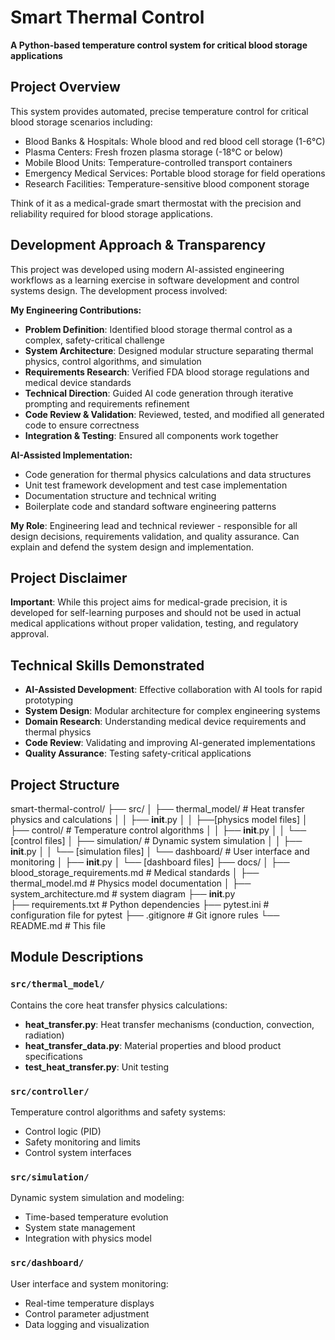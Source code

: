 # Smart Thermal Control

**A Python-based temperature control system for critical blood storage applications**

## Project Overview

This system provides automated, precise temperature control for critical blood storage scenarios including:

- Blood Banks & Hospitals: Whole blood and red blood cell storage (1-6°C)
- Plasma Centers: Fresh frozen plasma storage (-18°C or below)
- Mobile Blood Units: Temperature-controlled transport containers
- Emergency Medical Services: Portable blood storage for field operations
- Research Facilities: Temperature-sensitive blood component storage

Think of it as a medical-grade smart thermostat with the precision and reliability required for blood storage applications.

## Development Approach & Transparency

This project was developed using modern AI-assisted engineering workflows as a learning exercise in software development and control systems design. The development process involved:

**My Engineering Contributions:**
- **Problem Definition**: Identified blood storage thermal control as a complex, safety-critical challenge
- **System Architecture**: Designed modular structure separating thermal physics, control algorithms, and simulation
- **Requirements Research**: Verified FDA blood storage regulations and medical device standards
- **Technical Direction**: Guided AI code generation through iterative prompting and requirements refinement
- **Code Review & Validation**: Reviewed, tested, and modified all generated code to ensure correctness
- **Integration & Testing**: Ensured all components work together 

**AI-Assisted Implementation:**
- Code generation for thermal physics calculations and data structures
- Unit test framework development and test case implementation
- Documentation structure and technical writing
- Boilerplate code and standard software engineering patterns

**My Role**: Engineering lead and technical reviewer - responsible for all design decisions, requirements validation, and quality assurance. Can explain and defend the system design and implementation.

## Project Disclaimer

**Important**: While this project aims for medical-grade precision, it is developed for self-learning purposes and should not be used in actual medical applications without proper validation, testing, and regulatory approval.

## Technical Skills Demonstrated

- **AI-Assisted Development**: Effective collaboration with AI tools for rapid prototyping
- **System Design**: Modular architecture for complex engineering systems
- **Domain Research**: Understanding medical device requirements and thermal physics
- **Code Review**: Validating and improving AI-generated implementations
- **Quality Assurance**: Testing safety-critical applications

## Project Structure

smart-thermal-control/
├── src/
│   ├── thermal_model/          # Heat transfer physics and calculations
│   │   ├── __init__.py
│   │   ├──[physics model files]
│   ├── control/                # Temperature control algorithms
│   │   ├── __init__.py
│   │   └── [control files]
│   ├── simulation/             # Dynamic system simulation
│   │   ├── __init__.py
│   │   └── [simulation files]
│   └── dashboard/              # User interface and monitoring
│       ├── __init__.py
│       └── [dashboard files]
├── docs/
│   ├── blood_storage_requirements.md     # Medical standards
│   ├── thermal_model.md                  # Physics model documentation
│   ├── system_architecture.md            # system diagram
├── __init__.py            
├── requirements.txt            # Python dependencies
├── pytest.ini                  # configuration file for pytest
├── .gitignore                 # Git ignore rules
└── README.md                  # This file

## Module Descriptions

### `src/thermal_model/`
Contains the core heat transfer physics calculations:
- **heat_transfer.py**: Heat transfer mechanisms (conduction, convection, radiation)
- **heat_transfer_data.py**: Material properties and blood product specifications
- **test_heat_transfer.py**: Unit testing

### `src/controller/`
Temperature control algorithms and safety systems:
- Control logic (PID)
- Safety monitoring and limits
- Control system interfaces

### `src/simulation/`
Dynamic system simulation and modeling:
- Time-based temperature evolution
- System state management
- Integration with physics model

### `src/dashboard/`
User interface and system monitoring:
- Real-time temperature displays
- Control parameter adjustment
- Data logging and visualization